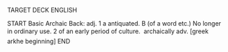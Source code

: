 TARGET DECK
ENGLISH

START
Basic
Archaic
Back: adj. 1 a antiquated. B (of a word etc.) No longer in ordinary use. 2 of an early period of culture.  archaically adv. [greek arkhe beginning]
END
